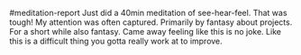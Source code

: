 #meditation-report
Just did a 40min meditation of see-hear-feel. That was tough! My attention was often captured. Primarily by fantasy about projects. For a short while also  fantasy. Came away feeling like this is no joke. Like this is a difficult thing you gotta really work at to improve. 